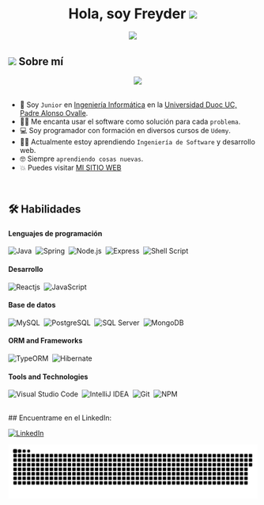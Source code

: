 <h1 align="center">Hola, soy Freyder <img src="https://media.giphy.com/media/hvRJCLFzcasrR4ia7z/giphy.gif" width="35"></h1>
<p align="center">
  <a href="https://github.com/fairyland0926"><img src="https://readme-typing-svg.herokuapp.com/?lines=Analista%20Programador;6%20Meses%20de%20Experiencia;Aprendiendo%20nuevas%20tecnologías&font=Pacifico&center=true&width=650&height=120&color=58a6ff&vCenter=true&size=45%22"></a>
</p>

## <picture><img src = "https://github.com/7oSkaaa/7oSkaaa/blob/main/Images/about_me.gif?raw=true" width = 50px></picture> Sobre mí

<picture> <img align="right" src="https://github.com/7oSkaaa/7oSkaaa/blob/main/Images/Right_Side.gif?raw=true" width = 250px></picture>

<br><br>

- :school: Soy `Junior` en [Ingeniería Informática](https://www.duoc.cl/) en la [Universidad Duoc UC, Padre Alonso Ovalle](https://www.duoc.cl/).
- :technologist: Me encanta usar el software como solución para cada `problema`.
- :computer: Soy programador con formación en diversos cursos de `Udemy`.
- :student: Actualmente estoy aprendiendo `Ingeniería de Software` y desarrollo web.
- :nerd_face: Siempre `aprendiendo cosas nuevas`.
- :boom: Puedes visitar [MI SITIO WEB](https://portafolio-web-analista-programador.netlify.app/)

<br>

## 🛠️ Habilidades

#### Lenguajes de programación
![Java](https://img.shields.io/badge/Java-%23150458.svg?style=flat&logo=java&logoColor=orange)&nbsp;
![Spring](https://img.shields.io/badge/Spring-%236DB33F.svg?style=flat&logo=spring&logoColor=white)&nbsp;
![Node.js](https://img.shields.io/badge/Node.js-339933?style=flat&logo=node.js&logoColor=white)&nbsp;
![Express](https://img.shields.io/badge/Express-%23404d59.svg?style=flat&logo=express&logoColor=%2361DAFB)&nbsp;
![Shell Script](https://img.shields.io/badge/Shell_Script-121011?style=flat&logo=gnu-bash&logoColor=white)

#### Desarrollo
![Reactjs](https://img.shields.io/badge/React-20232A?style=flat&logo=react&logoColor=61DAFB)&nbsp;
![JavaScript](https://img.shields.io/badge/JavaScript-F7DF1E?style=flat&logo=javascript&logoColor=black)&nbsp;

#### Base de datos
![MySQL](https://img.shields.io/badge/MySQL-00000F?style=flat&logo=mysql&logoColor=white)&nbsp;
![PostgreSQL](https://img.shields.io/badge/PostgreSQL-316192?style=flat&logo=postgresql&logoColor=green)&nbsp;
![SQL Server](https://img.shields.io/badge/SQL%20Server-CC2927?style=flat&logo=microsoft-sql-server&logoColor=white)&nbsp;
![MongoDB](https://img.shields.io/badge/MongoDB-47A248?style=flat&logo=mongodb&logoColor=white)

#### ORM and Frameworks
![TypeORM](https://img.shields.io/badge/TypeORM-2F2F2F?style=flat&logo=typeorm&logoColor=white)&nbsp;
![Hibernate](https://img.shields.io/badge/Hibernate-2E8B57?style=flat&logo=hibernate&logoColor=white)&nbsp;

#### Tools and Technologies
![Visual Studio Code](https://img.shields.io/badge/VS%20Code-007ACC?style=flat&logo=visual-studio-code&logoColor=white)&nbsp;
![IntelliJ IDEA](https://img.shields.io/badge/IntelliJ%20IDEA-000000?style=flat&logo=intellij-idea&logoColor=white)&nbsp;
![Git](https://img.shields.io/badge/-Git-05122A?style=flat&logo=git)&nbsp;
![NPM](https://img.shields.io/badge/npm-CB3837?style=flat&logo=npm&logoColor=white)&nbsp;


<br>
## Encuentrame en el LinkedIn:

[![LinkedIn](https://img.shields.io/badge/linkedin%20-%230077B5.svg?&style=for-the-badge&logo=linkedin&logoColor=white)](https://www.linkedin.com/in/fremontano)


<div align="start">
    <picture align="center">
      <source media="(prefers-color-scheme: dark)" srcset="https://raw.githubusercontent.com/Niefee/niefee/master/assets/github-contribution-grid-snake.svg">
      <source media="(prefers-color-scheme: light)" srcset="https://raw.githubusercontent.com/Niefee/niefee/master/assets/github-contribution-grid-snake.svg">
      <img alt="github contribution grid snake animation" src="https://raw.githubusercontent.com/Niefee/niefee/master/assets/github-contribution-grid-snake.svg">
    </picture>
</div>



     
